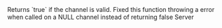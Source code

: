 <function name="IsValid" parent="IGModAudioChannel" type="classfunc">
	<description>
		Returns `true` if the channel is valid.
		<changed version="0.8">Fixed this function throwing a error when called on a NULL channel instead of returning false</changed>
		<added version="0.4"></added>
	</description>
	<realm>Server</realm>
	<rets>
		<ret name="" type="boolean"></ret>
	</rets>
</function>
